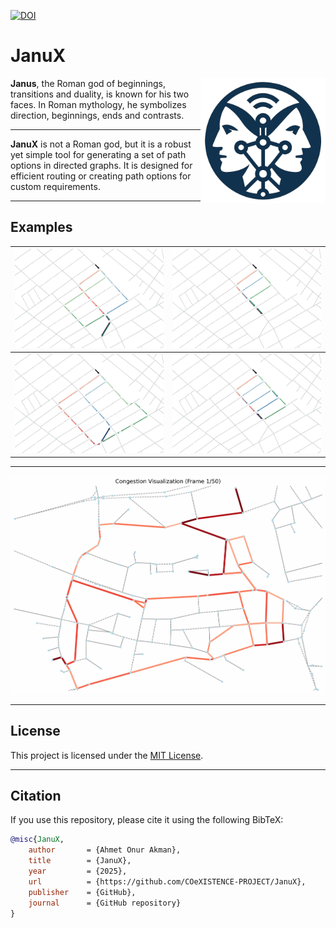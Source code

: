 [![DOI](https://zenodo.org/badge/889013393.svg)](https://doi.org/10.5281/zenodo.17422815)

# JanuX

<img src="graphics/janux_logo.png" alt="JanuX Logo" align="right" width="200">

**Janus**, the Roman god of beginnings, transitions and duality, is known for his two faces. In Roman mythology, he symbolizes direction, beginnings, ends and contrasts.

---

**JanuX** is not a Roman god, but it is a robust yet simple tool for generating a set of path options in directed graphs. It is designed for efficient routing or creating path options for custom requirements.

---

## Examples

| ![Image1](graphics/gallery/a.png) | ![Image2](graphics/gallery/b.png) |
|------------------------|-----------------------|
| ![Image3](graphics/gallery/c.png) | ![Image4](graphics/gallery/d.png) |

---

![Image5](graphics/gallery/e.gif)

---

## License

This project is licensed under the [MIT License](LICENSE.txt).

---

## Citation

If you use this repository, please cite it using the following BibTeX:

```bibtex
@misc{JanuX,
    author       = {Ahmet Onur Akman},
    title        = {JanuX},
    year         = {2025},
    url          = {https://github.com/COeXISTENCE-PROJECT/JanuX},
    publisher    = {GitHub},
    journal      = {GitHub repository}
}

